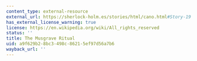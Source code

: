 ```yaml
---
content_type: external-resource
external_url: https://sherlock-holm.es/stories/html/cano.html#Story-19
has_external_license_warning: true
license: https://en.wikipedia.org/wiki/All_rights_reserved
status: ''
title: The Musgrave Ritual
uid: a9f629b2-8bc3-498c-8621-5ef97d56a7b6
wayback_url: ''
---
```

